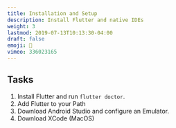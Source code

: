 ```yaml
---
title: Installation and Setup
description: Install Flutter and native IDEs
weight: 3
lastmod: 2019-07-13T10:13:30-04:00
draft: false
emoji: 👶
vimeo: 336023165
---
```


## Tasks

1. Install Flutter and run `flutter doctor`.
1. Add Flutter to your Path
1. Download Android Studio and configure an Emulator.
1. Download XCode (MacOS)